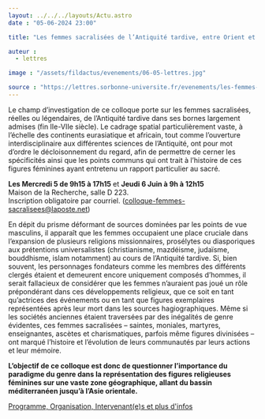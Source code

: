 ```yaml
---
layout: ../../../layouts/Actu.astro
date : "05-06-2024 23:00"

title: "Les femmes sacralisées de l’Antiquité tardive, entre Orient et Occident (IIe-VIIe siècle)"

auteur :
  - lettres

image : "/assets/fildactus/evenements/06-05-lettres.jpg"

source : "https://lettres.sorbonne-universite.fr/evenements/les-femmes-sacralisees-de-l-antiquite-tardive-entre-orient-et-occident-2e-7e-siecle"
---
```


Le champ d’investigation de ce colloque porte sur les femmes sacralisées, réelles ou légendaires, de l’Antiquité tardive dans ses bornes largement admises (fin IIe-VIIe siècle). Le cadrage spatial particulièrement vaste, à l’échelle des continents eurasiatique et africain, tout comme l’ouverture interdisciplinaire aux différentes sciences de l’Antiquité, ont pour mot d’ordre le décloisonnement du regard, afin de permettre de cerner les spécificités ainsi que les points communs qui ont trait à l’histoire de ces figures féminines ayant entretenu un rapport particulier au sacré.

__Les Mercredi 5 de 9h15 à 17h15__ et __Jeudi 6 Juin à 9h à 12h15__  
Maison de la Recherche, salle D 223.  
Inscription obligatoire par courriel. (colloque-femmes-sacralisees@laposte.net)

En dépit du prisme déformant de sources dominées par les points de vue masculins, il apparaît que les femmes occupaient une place cruciale dans l’expansion de plusieurs religions missionnaires, prosélytes ou diasporiques aux prétentions universalistes (christianisme, mazdéisme, judaïsme, bouddhisme, islam notamment) au cours de l’Antiquité tardive. Si, bien souvent, les personnages fondateurs comme les membres des différents clergés étaient et demeurent encore uniquement composés d’hommes, il serait fallacieux de considérer que les femmes n’auraient pas joué un rôle prépondérant dans ces développements religieux, que ce soit en tant qu’actrices des événements ou en tant que figures exemplaires représentées après leur mort dans les sources hagiographiques. Même si les sociétés anciennes étaient traversées par des inégalités de genre évidentes, ces femmes sacralisées – saintes, moniales, martyres, enseignantes, ascètes et charismatiques, parfois même figures divinisées – ont marqué l’histoire et l’évolution de leurs communautés par leurs actions et leur mémoire.

__L’objectif de ce colloque est donc de questionner l’importance du paradigme du genre dans la représentation des figures religieuses féminines sur une vaste zone géographique, allant du bassin méditerranéen jusqu’à l’Asie orientale.__

[Programme, Organisation, Intervenant(e)s et plus d'infos](https://lettres.sorbonne-universite.fr/evenements/les-femmes-sacralisees-de-l-antiquite-tardive-entre-orient-et-occident-2e-7e-siecle)

